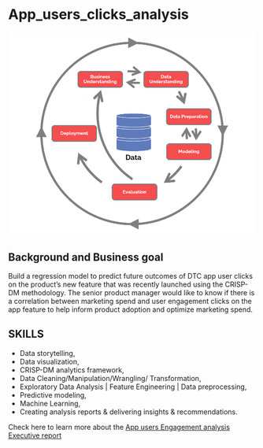 # App_users_clicks_analysis
![](CRISP-DM.png)

## Background and Business goal
Build a regression model to predict future outcomes of DTC app user clicks on the product’s new
feature that was recently launched using the CRISP-DM methodology. The senior product manager would like to know if there is a
correlation between marketing spend and user engagement clicks on the app feature to help inform
product adoption and optimize marketing spend.

## SKILLS 
- Data storytelling,
- Data visualization,
- CRISP-DM analytics framework,
- Data Cleaning/Manipulation/Wrangling/ Transformation,
- Exploratory Data Analysis | Feature Engineering | Data preprocessing,
- Predictive modeling,
- Machine Learning,
- Creating analysis reports & delivering insights & recommendations.

Check here to learn more about the [App users Engagement analysis Executive report](https://github.com/lara951/App_users_clicks_analysis/blob/main/Project%20B%20Machine%20Learning%20Executive%20report.pdf)
